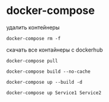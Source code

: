 # docker-compose
удалить контейнеры
```
docker-compose rm -f
```
скачать все контайнеры с dockerhub
```
docker-compose pull
```
```
docker-compose build --no-cache
```

```
docker-compose up --build -d
```

```
docker-compose up Service1 Service2
```


